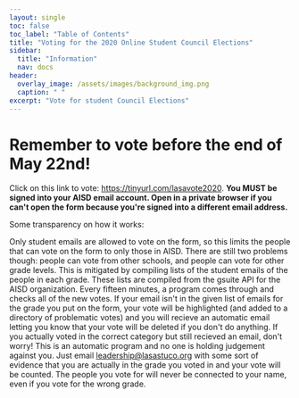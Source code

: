 ```yaml
---
layout: single
toc: false
toc_label: "Table of Contents"
title: "Voting for the 2020 Online Student Council Elections"
sidebar:
  title: "Information"
  nav: docs
header:
  overlay_image: /assets/images/background_img.png
  caption: " "
excerpt: "Vote for student Council Elections"
---
```


# Remember to vote before the end of May 22nd!
Click on this link to vote: <https://tinyurl.com/lasavote2020>.  **You MUST be signed into your AISD email account. Open in a private browser if you can't open the form because you're signed into a different email address.**


Some transparency on how it works:

Only student emails are allowed to vote on the form, so this limits the people that can vote on the form to only those in AISD. There are still two problems though: people can vote from other schools, and people can vote for other grade levels. This is mitigated by compiling lists of the student emails of the people in each grade. These lists are compiled from the gsuite API for the AISD organization. Every fifteen minutes, a program comes through and checks all of the new votes. If your email isn't in the given list of emails for the grade you put on the form, your vote will be highlighted (and added to a directory of problematic votes) and you will recieve an automatic email letting you know that your vote will be deleted if you don't do anything. If you actually voted in the correct category but still recieved an email, don't worry! This is an automatic program and no one is holding judgement against you. Just email <leadership@lasastuco.org> with some sort of evidence that you are actually in the grade you voted in and your vote will be counted. The people you vote for will never be connected to your name, even if you vote for the wrong grade.
